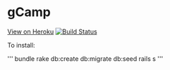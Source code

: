 # gCamp

[View on Heroku](http:www.fierce-ocean-6219.herokuapp.com)
[![Build Status](https://travis-ci.org/reydelo/gCamp-Reyna-DeLoge.svg)](https://travis-ci.org/reydelo/gCamp-Reyna-DeLoge)


To install:

'''
bundle
rake db:create db:migrate db:seed
rails s
'''
